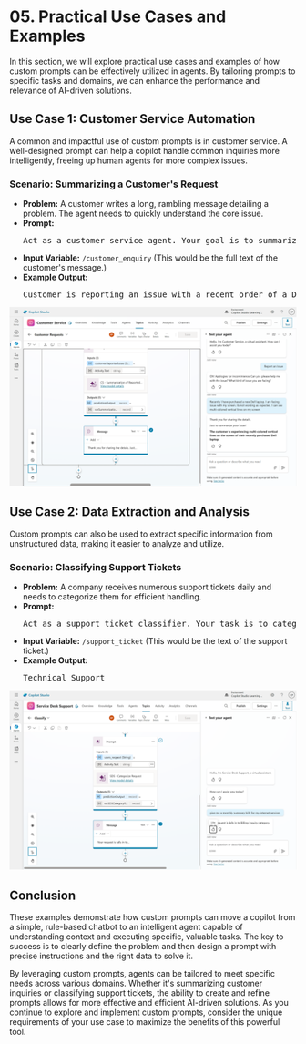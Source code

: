 # 05. Practical Use Cases and Examples
In this section, we will explore practical use cases and examples of how custom prompts can be effectively utilized in agents. By tailoring prompts to specific tasks and domains, we can enhance the performance and relevance of AI-driven solutions.

## Use Case 1: Customer Service Automation
A common and impactful use of custom prompts is in customer service. A well-designed prompt can help a copilot handle common inquiries more intelligently, freeing up human agents for more complex issues.

### Scenario: Summarizing a Customer's Request
- **Problem:** A customer writes a long, rambling message detailing a problem. The agent needs to quickly understand the core issue.
- **Prompt:**
	<pre>Act as a customer service agent. Your goal is to summarize the following customer inquiry into a single, concise sentence. Focus on the core problem and the product or service mentioned. The summary should be neutral in tone.</pre>
- **Input Variable:** `/customer_enquiry` (This would be the full text of the customer's message.)
- **Example Output:**
	<pre>Customer is reporting an issue with a recent order of a Dell laptop, stating the screen is not working.</pre>

<img src="ref/CS-Summarize-Issue.png" />

## Use Case 2: Data Extraction and Analysis
Custom prompts can also be used to extract specific information from unstructured data, making it easier to analyze and utilize.

### Scenario: Classifying Support Tickets
- **Problem:** A company receives numerous support tickets daily and needs to categorize them for efficient handling.
- **Prompt:**
	<pre>Act as a support ticket classifier. Your task is to categorize the following support ticket into one of the predefined categories: "Billing Issue", "Technical Support", "Account Management", or "General Inquiry". Provide only the category name in your response.</pre>
- **Input Variable:** `/support_ticket` (This would be the text of the support ticket.)
- **Example Output:**
	<pre>Technical Support</pre>

<img src="ref/SDS-Request-Categorization.png" />

## Conclusion
These examples demonstrate how custom prompts can move a copilot from a simple, rule-based chatbot to an intelligent agent capable of understanding context and executing specific, valuable tasks. The key to success is to clearly define the problem and then design a prompt with precise instructions and the right data to solve it.

By leveraging custom prompts, agents can be tailored to meet specific needs across various domains. Whether it's summarizing customer inquiries or classifying support tickets, the ability to create and refine prompts allows for more effective and efficient AI-driven solutions. As you continue to explore and implement custom prompts, consider the unique requirements of your use case to maximize the benefits of this powerful tool.